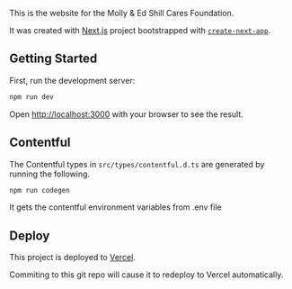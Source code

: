 This is the website for the Molly & Ed Shill Cares Foundation.

It was created with [Next.js](https://nextjs.org/) project bootstrapped with [`create-next-app`](https://github.com/vercel/next.js/tree/canary/packages/create-next-app).

## Getting Started

First, run the development server:

```bash
npm run dev
```

Open [http://localhost:3000](http://localhost:3000) with your browser to see the result.

## Contentful

The Contentful types in `src/types/contentful.d.ts` are generated by running the following.

```bash
npm run codegen
```

It gets the contentful environment variables from .env file


## Deploy

This project is deployed to [Vercel](https://github.com/awbranch/shillcares).

Commiting to this git repo will cause it to redeploy to Vercel automatically.

